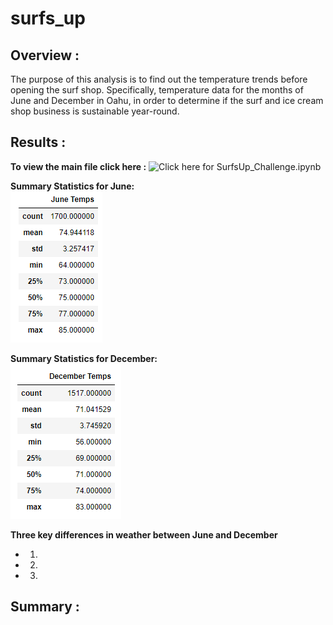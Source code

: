 # surfs_up

## Overview :
The purpose of this analysis is to find out the temperature trends before opening the surf shop. Specifically, temperature data for the months of June and December in Oahu, in order to determine if the surf and ice cream shop business is sustainable year-round. 

## Results :
**To view the main file click here :** 
![Click here for SurfsUp_Challenge.ipynb](https://github.com/dhaval-28/surfs_up/blob/main/SurfsUp_Challenge.ipynb)</br>



**Summary Statistics for June:**
</br>![Summary Statistics for June:](https://github.com/dhaval-28/surfs_up/blob/main/june_temp.png)

**Summary Statistics for December:**
</br>![Summary Statistics for June:](https://github.com/dhaval-28/surfs_up/blob/main/dec_temp.png)

**Three key differences in weather between June and December**
* 1.
* 2.
* 3.

## Summary :

